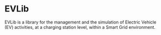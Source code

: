 # EVLib
EVLib is a library for the management and the simulation of Electric Vehicle (EV) activities, at a charging station level, within a Smart Grid environment.
